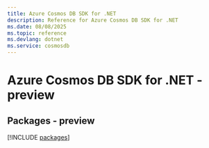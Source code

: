 ```yaml
---
title: Azure Cosmos DB SDK for .NET
description: Reference for Azure Cosmos DB SDK for .NET
ms.date: 08/08/2025
ms.topic: reference
ms.devlang: dotnet
ms.service: cosmosdb
---
```

# Azure Cosmos DB SDK for .NET - preview
## Packages - preview
[!INCLUDE [packages](cosmos-db-index.md)]
